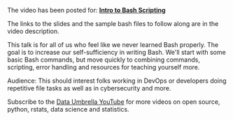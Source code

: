The video has been posted for: **[Intro to Bash Scripting](https://youtu.be/1pQ527fGhVQ)**

The links to the slides and the sample bash files to follow along are in the video description.

This talk is for all of us who feel like we never learned Bash properly. The goal is to increase our self-sufficiency in writing Bash. We'll start with some basic Bash commands, but move quickly to combining commands, scripting, error handling and resources for teaching yourself more.

Audience: This should interest folks working in DevOps or developers doing repetitive file tasks as well as in cybersecurity and more.

Subscribe to the [Data Umbrella YouTube](https://www.youtube.com/@DataUmbrella) for more videos on open source, python, rstats, data science and statistics.

